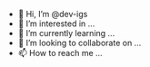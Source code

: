 - 👋 Hi, I’m @dev-igs
- 👀 I’m interested in ...
- 🌱 I’m currently learning ...
- 💞️ I’m looking to collaborate on ...
- 📫 How to reach me ...

<!---
dev-igs/dev-igs is a ✨ special ✨ repository because its `README.md` (this file) appears on your GitHub profile.
You can click the Preview link to take a look at your changes.
--->
